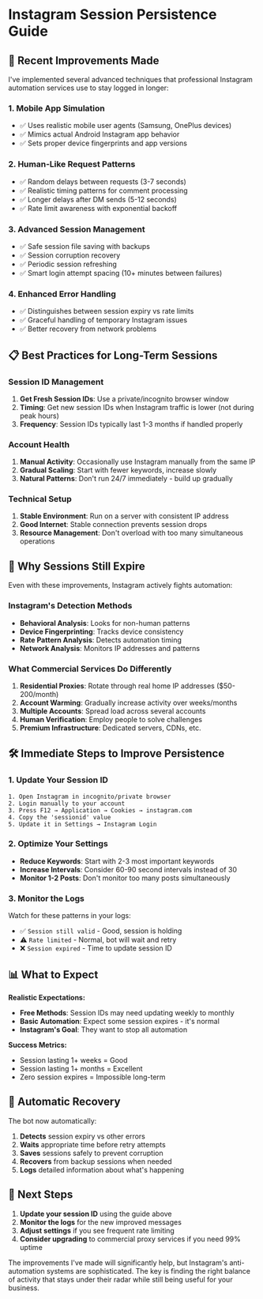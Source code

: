 # Instagram Session Persistence Guide

## 🔧 Recent Improvements Made

I've implemented several advanced techniques that professional Instagram automation services use to stay logged in longer:

### 1. **Mobile App Simulation**
- ✅ Uses realistic mobile user agents (Samsung, OnePlus devices)
- ✅ Mimics actual Android Instagram app behavior
- ✅ Sets proper device fingerprints and app versions

### 2. **Human-Like Request Patterns**
- ✅ Random delays between requests (3-7 seconds)
- ✅ Realistic timing patterns for comment processing
- ✅ Longer delays after DM sends (5-12 seconds)
- ✅ Rate limit awareness with exponential backoff

### 3. **Advanced Session Management**
- ✅ Safe session file saving with backups
- ✅ Session corruption recovery
- ✅ Periodic session refreshing
- ✅ Smart login attempt spacing (10+ minutes between failures)

### 4. **Enhanced Error Handling**
- ✅ Distinguishes between session expiry vs rate limits
- ✅ Graceful handling of temporary Instagram issues
- ✅ Better recovery from network problems

## 📋 Best Practices for Long-Term Sessions

### **Session ID Management**
1. **Get Fresh Session IDs**: Use a private/incognito browser window
2. **Timing**: Get new session IDs when Instagram traffic is lower (not during peak hours)
3. **Frequency**: Session IDs typically last 1-3 months if handled properly

### **Account Health**
1. **Manual Activity**: Occasionally use Instagram manually from the same IP
2. **Gradual Scaling**: Start with fewer keywords, increase slowly
3. **Natural Patterns**: Don't run 24/7 immediately - build up gradually

### **Technical Setup**
1. **Stable Environment**: Run on a server with consistent IP address
2. **Good Internet**: Stable connection prevents session drops
3. **Resource Management**: Don't overload with too many simultaneous operations

## 🚨 Why Sessions Still Expire

Even with these improvements, Instagram actively fights automation:

### **Instagram's Detection Methods**
- **Behavioral Analysis**: Looks for non-human patterns
- **Device Fingerprinting**: Tracks device consistency
- **Rate Pattern Analysis**: Detects automation timing
- **Network Analysis**: Monitors IP addresses and patterns

### **What Commercial Services Do Differently**
1. **Residential Proxies**: Rotate through real home IP addresses ($50-200/month)
2. **Account Warming**: Gradually increase activity over weeks/months
3. **Multiple Accounts**: Spread load across several accounts
4. **Human Verification**: Employ people to solve challenges
5. **Premium Infrastructure**: Dedicated servers, CDNs, etc.

## 🛠️ Immediate Steps to Improve Persistence

### 1. **Update Your Session ID**
```
1. Open Instagram in incognito/private browser
2. Login manually to your account
3. Press F12 → Application → Cookies → instagram.com
4. Copy the 'sessionid' value
5. Update it in Settings → Instagram Login
```

### 2. **Optimize Your Settings**
- **Reduce Keywords**: Start with 2-3 most important keywords
- **Increase Intervals**: Consider 60-90 second intervals instead of 30
- **Monitor 1-2 Posts**: Don't monitor too many posts simultaneously

### 3. **Monitor the Logs**
Watch for these patterns in your logs:
- ✅ `Session still valid` - Good, session is holding
- ⚠️ `Rate limited` - Normal, bot will wait and retry
- ❌ `Session expired` - Time to update session ID

## 📊 What to Expect

**Realistic Expectations:**
- **Free Methods**: Session IDs may need updating weekly to monthly
- **Basic Automation**: Expect some session expires - it's normal
- **Instagram's Goal**: They want to stop all automation

**Success Metrics:**
- Session lasting 1+ weeks = Good
- Session lasting 1+ months = Excellent
- Zero session expires = Impossible long-term

## 🔄 Automatic Recovery

The bot now automatically:
1. **Detects** session expiry vs other errors
2. **Waits** appropriate time before retry attempts
3. **Saves** sessions safely to prevent corruption
4. **Recovers** from backup sessions when needed
5. **Logs** detailed information about what's happening

## 🎯 Next Steps

1. **Update your session ID** using the guide above
2. **Monitor the logs** for the new improved messages
3. **Adjust settings** if you see frequent rate limiting
4. **Consider upgrading** to commercial proxy services if you need 99% uptime

The improvements I've made will significantly help, but Instagram's anti-automation systems are sophisticated. The key is finding the right balance of activity that stays under their radar while still being useful for your business. 